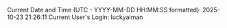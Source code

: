 Current Date and Time (UTC - YYYY-MM-DD HH:MM:SS formatted): 2025-10-23 21:26:11
Current User's Login: luckyaiman
